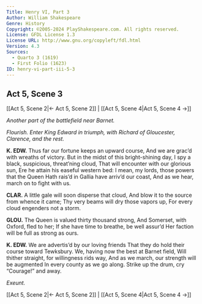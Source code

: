 ```yaml
---
Title: Henry VI, Part 3
Author: William Shakespeare
Genre: History
Copyright: ©2005-2024 PlayShakespeare.com. All rights reserved.
License: GFDL License 1.3
License URL: http://www.gnu.org/copyleft/fdl.html
Version: 4.3
Sources:
  - Quarto 3 (1619)
  - First Folio (1623)
ID: henry-vi-part-iii-5-3
---
```


## Act 5, Scene 3
[[Act 5, Scene 2|← Act 5, Scene 2]] | [[Act 5, Scene 4|Act 5, Scene 4 →]]

*Another part of the battlefield near Barnet.*

*Flourish. Enter King Edward in triumph, with Richard of Gloucester, Clarence, and the rest.*

**K. EDW.**
Thus far our fortune keeps an upward course,
And we are grac’d with wreaths of victory.
But in the midst of this bright-shining day,
I spy a black, suspicious, threat’ning cloud,
That will encounter with our glorious sun,
Ere he attain his easeful western bed:
I mean, my lords, those powers that the Queen
Hath rais’d in Gallia have arriv’d our coast,
And as we hear, march on to fight with us.

**CLAR.**
A little gale will soon disperse that cloud,
And blow it to the source from whence it came;
Thy very beams will dry those vapors up,
For every cloud engenders not a storm.

**GLOU.**
The Queen is valued thirty thousand strong,
And Somerset, with Oxford, fled to her;
If she have time to breathe, be well assur’d
Her faction will be full as strong as ours.

**K. EDW.**
We are advertis’d by our loving friends
That they do hold their course toward Tewksbury.
We, having now the best at Barnet field,
Will thither straight, for willingness rids way,
And as we march, our strength will be augmented
In every county as we go along.
Strike up the drum, cry “Courage!” and away.

*Exeunt.*

[[Act 5, Scene 2|← Act 5, Scene 2]] | [[Act 5, Scene 4|Act 5, Scene 4 →]]
